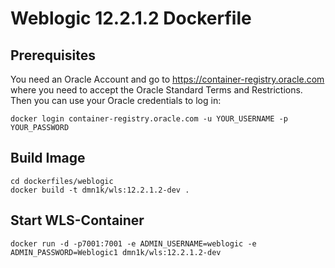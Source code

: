 # Weblogic 12.2.1.2 Dockerfile

## Prerequisites

You need an Oracle Account and go to https://container-registry.oracle.com where you need to accept the Oracle Standard Terms and Restrictions.
Then you can use your Oracle credentials to log in:

```
docker login container-registry.oracle.com -u YOUR_USERNAME -p YOUR_PASSWORD
```

## Build Image

```
cd dockerfiles/weblogic
docker build -t dmn1k/wls:12.2.1.2-dev .

```

## Start WLS-Container

```
docker run -d -p7001:7001 -e ADMIN_USERNAME=weblogic -e ADMIN_PASSWORD=Weblogic1 dmn1k/wls:12.2.1.2-dev
```